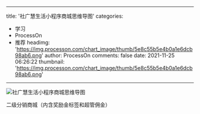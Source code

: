 
---
title: '社广慧生活小程序商城思维导图'
categories: 
 - 学习
 - ProcessOn
 - 推荐
headimg: 'https://img.processon.com/chart_image/thumb/5e8c55b5e4b0a1e6dcb98ab6.png'
author: ProcessOn
comments: false
date: 2021-11-25 06:26:22
thumbnail: 'https://img.processon.com/chart_image/thumb/5e8c55b5e4b0a1e6dcb98ab6.png'
---

<div>   
<img class="thumb" alt="社广慧生活小程序商城思维导图" src="https://img.processon.com/chart_image/thumb/5e8c55b5e4b0a1e6dcb98ab6.png" referrerpolicy="no-referrer">
<p>二级分销商城（内含奖励金标签和超管佣金）</p>  
</div>
            